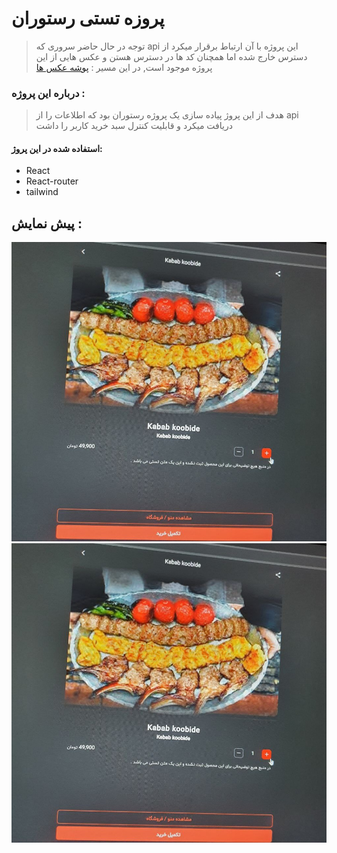 # پروزه تستی رستوران 
> توجه در حال حاضر سروری که api این پروژه با آن ارتباط برقرار میکرد از دسترس خارج شده اما همچنان کد ها در دسترس هستن و 
> عکس هایی از این پروژه موجود است, در این مسیر  : [پوشه عکس ها](https://github.com/elyas-32/Ino-server-project/tree/master/src/assets/images) 
### درباره این پروژه : 
> هدف از این پروژ پیاده سازی یک پروژه رستوران بود که اطلاعات را از api دریافت میکرد
> و قابلیت کنترل سبد خرید کاربر را داشت

#### استفاده شده در این پروژ: 
- React
- React-router
- tailwind
## پیش نمایش : 
![عکسی از یکی از صفحات اپ](src/assets/images/IMG_20241115_224005_107.jpg)
![عکسی از یکی از صفحات اپ](src/assets/images/IMG_20241115_224005_107.jpg)
